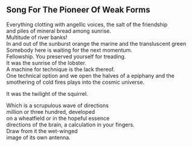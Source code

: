Song For The Pioneer Of Weak Forms
----------------------------------
Everything clotting with angellic voices, the salt of the friendship  
and piles of mineral bread among sunrise.  
Multitude of river banks!  
In and out of the sunburst orange the marine and the transluscent green  
Somebody here is waiting for the next momentum.  
Fellowship. You preserved yourself for treading.  
It was the sunrise of the lobster.  
A machine for technique is the lack thereof.  
One technical option and we open the halves of a epiphany and the  
smothering of cold fires plays into the cosmic universe.  
  
It was the twilight of the squirrel.  
  
Which is a scrupulous wave of directions  
million or three hundred, developed  
on a wheatfield or in the hopeful essence  
directions of the brain, a calculation in your fingers.  
Draw from it the wet-winged  
image of its own antenna.  
